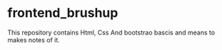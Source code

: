 # frontend_brushup
This repository contains Html, Css And bootstrao bascis and means to makes notes of it.
